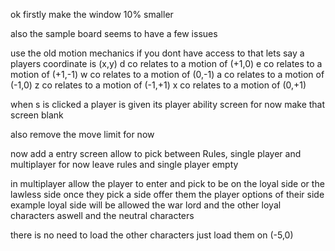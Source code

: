 ok firstly make the window 10% smaller

also the sample board seems to have a few issues

use the old motion mechanics if you dont have access to that 
lets say a players coordinate is (x,y)
d co relates to a motion of (+1,0)
e co relates to a motion of (+1,-1)
w co relates to a motion of (0,-1)
a co relates to a motion of (-1,0)
z co relates to a motion of (-1,+1)
x co relates to a motion of (0,+1)

when s is clicked a player is given its player ability screen
for now make that screen blank

also remove the move limit for now


now add a entry screen 
allow to pick between Rules, single player and multiplayer
for now leave rules and single player empty

in multiplayer allow the player to enter and pick to be on the loyal side or the lawless side
once they pick a side offer them the player options of their side example loyal side will be allowed the war lord  and the other loyal characters aswell and the neutral characters 

there is no need to load the other characters just load them on (-5,0)

